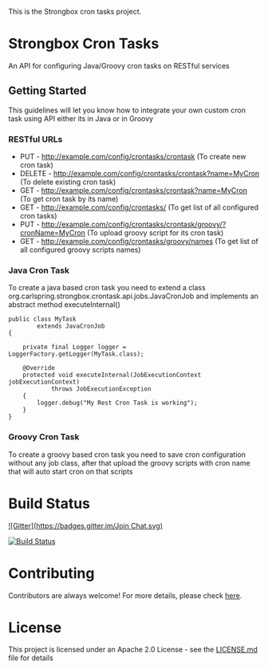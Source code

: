 This is the Strongbox cron tasks project.

# Strongbox Cron Tasks
An API for configuring Java/Groovy cron tasks on RESTful services

## Getting Started

This guidelines will let you know how to integrate your own custom cron task using API either its in Java or in Groovy

### RESTful URLs
* PUT    - http://example.com/config/crontasks/crontask (To create new cron task)
* DELETE - http://example.com/config/crontasks/crontask?name=MyCron (To delete existing cron task)
* GET    - http://example.com/config/crontasks/crontask?name=MyCron (To get cron task by its name)
* GET    - http://example.com/config/crontasks/ (To get list of all configured cron tasks)
* PUT    - http://example.com/config/crontasks/crontask/groovy/?cronName=MyCron (To upload groovy script for its cron task)
* GET    - http://example.com/config/crontasks/groovy/names (To get list of all configured groovy scripts names)

### Java Cron Task
To create a java based cron task you need to extend a class org.carlspring.strongbox.crontask.api.jobs.JavaCronJob and implements an abstract method executeInternal()

```
public class MyTask
        extends JavaCronJob
{

    private final Logger logger = LoggerFactory.getLogger(MyTask.class);

    @Override
    protected void executeInternal(JobExecutionContext jobExecutionContext)
            throws JobExecutionException
    {
        logger.debug("My Rest Cron Task is working");
    }
}
```

### Groovy Cron Task

To create a groovy based cron task you need to save cron configuration without any job class, after that upload the groovy scripts with cron name that will auto start cron on that scripts 

# Build Status

[![Gitter](https://badges.gitter.im/Join Chat.svg)](https://gitter.im/strongbox/strongbox-cron-tasks?utm_source=badge&utm_medium=badge&utm_campaign=pr-badge&utm_content=badge)

[![Build Status](https://dev.carlspring.org/jenkins/buildStatus/icon?job=strongbox/strongbox-cron-tasks)](https://dev.carlspring.org/jenkins/job/strongbox/job/strongbox-cron-tasks/)

# Contributing

Contributors are always welcome! For more details, please check [here](https://github.com/strongbox/strongbox/blob/master/CONTRIBUTING.md).

# License

This project is licensed under an Apache 2.0 License - see the [LICENSE.md](LICENSE.md) file for details
